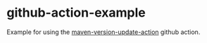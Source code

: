 # github-action-example

Example for using the [maven-version-update-action](https://github.com/fred4jupiter/maven-version-update-action) github action.



